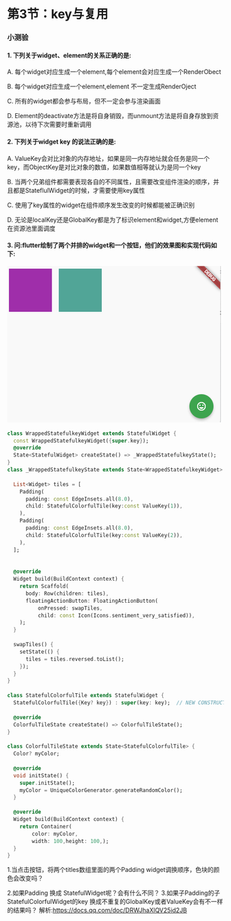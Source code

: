 # 第3节：key与复用

### 小测验         

####   1.     下列关于widget、element的关系正确的是:

A. 每个widget对应生成一个element,每个element会对应生成一个RenderObect

B. 每个widget对应生成一个element,element 不一定生成RenderOject

C. 所有的widget都会参与布局，但不一定会参与渲染画面

D. Element的deactivate方法是将自身销毁，而unmount方法是将自身存放到资源池，以待下次需要时重新调用


####    2.     下列关于widget key 的说法正确的是:

A.      ValueKey会对比对象的内存地址，如果是同一内存地址就会任务是同一个key，而ObjectKey是对比对象的数值，如果数值相等就认为是同一个key

B.     当两个兄弟组件都需要表现各自的不同属性，且需要改变组件渲染的顺序，并且都是StateflulWidget的时候，才需要使用key属性

C.     使用了key属性的widget在组件顺序发生改变的时候都能被正确识别

D.     无论是localKey还是GlobalKey都是为了标识element和widget,方便element在资源池里面调度



#### 3.  问:flutter绘制了两个并排的widget和一个按钮，他们的效果图和实现代码如下:

![image-20230925144433978](assets/image-20230925144433978.png)

```dart
class WrappedStatefulkeyWidget extends StatefulWidget {
  const WrappedStatefulkeyWidget({super.key});
  @override
  State<StatefulWidget> createState() => _WrappedStatefulkeyState();
}
class _WrappedStatefulkeyState extends State<WrappedStatefulkeyWidget> {

  List<Widget> tiles = [
    Padding(
      padding: const EdgeInsets.all(8.0),
      child: StatefulColorfulTile(key:const ValueKey(1)),
    ),
    Padding(
      padding: const EdgeInsets.all(8.0),
      child: StatefulColorfulTile(key:const ValueKey(2)),
    ),
  ];  


  @override
  Widget build(BuildContext context) {
    return Scaffold(
      body: Row(children: tiles),
      floatingActionButton: FloatingActionButton(
          onPressed: swapTiles,
          child: const Icon(Icons.sentiment_very_satisfied)),
    );
  }

  swapTiles() {
    setState(() {
      tiles = tiles.reversed.toList();
    });
  }
}

class StatefulColorfulTile extends StatefulWidget {
  StatefulColorfulTile({Key? key}) : super(key: key);  // NEW CONSTRUCTOR

  @override
  ColorfulTileState createState() => ColorfulTileState();
}

class ColorfulTileState extends State<StatefulColorfulTile> {
  Color? myColor;

  @override
  void initState() {
    super.initState();
    myColor = UniqueColorGenerator.generateRandomColor();
  }

  @override
  Widget build(BuildContext context) {
    return Container(
        color: myColor,
        width: 100,height: 100,);
  }
}
```

1.当点击按钮，将两个titles数组里面的两个Padding widget调换顺序，色块的颜色会改变吗？

2.如果Padding 换成 StatefulWidget呢？会有什么不同？
3.如果子Padding的子StatefulColorfulWidget的key 换成不重复的GlobalKey或者ValueKey会有不一样的结果吗？
解析:https://docs.qq.com/doc/DRWJhaXlQV25id2JB
